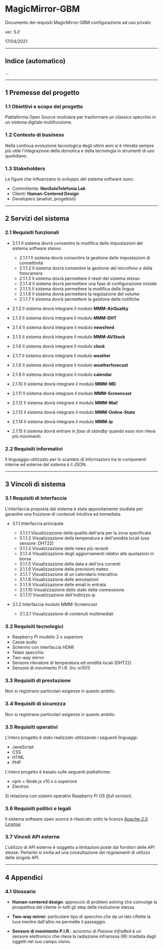 # MagicMirror-GBM

Documento dei requisiti MagicMirror-GBM configurazione ad uso privato

*ver. 5.0* 

17/04/2021

---

## Indice (automatico)

...

---

## 1 Premesse del progetto

### 1.1 Obiettivi e scopo del progetto

Piattaforma Open Source modulare per trasformare un classico specchio in un sistema digitale multifunzione.

### 1.2 Contesto di business

Nella continua evoluzione tecnologica degli ultimi anni si è rilevata sempre più utile l'integrazione della domotica e della tecnologia in strumenti di uso quotidiano.

### 1.3 Stakeholders

Le figure che influenzano lo sviluppo del sistema software sono:

- Committente: **NonSoloTelefonia Lab**
- Clienti: **Human-Centered Design**
- Developers (analisti, progettisti)

---

## 2 Servizi del sistema

### 2.1 Requisiti funzionali

- 2.1.1  Il sistema dovrà consentire la modifica delle impostazioni del sistema software stesso

  - 2.1.1.1 Il sistema dovrà consentire la gestione delle impostazioni di connettività
  - 2.1.1.2 Il sistema dovrà consentire la gestione del microfono e della fotocamera
  - 2.1.1.3 Il sistema dovrà permettere il reset del sistema stesso
  - 2.1.1.4 Il sistema dovrà permettere una fase di configurazione iniziale
  - 2.1.1.5 Il sistema dovrà permettere la modifica della lingua
  - 2.1.1.6 Il sistema dovrà permettere la regolazione del volume
  - 2.1.1.7 Il sistema dovrà permettere la gestione delle notifiche
 

- 2.1.2 Il sistema dovrà integrare il modulo **MMM-AirQuality**
- 2.1.3 Il sistema dovrà integrare il modulo **MMM-DHT**
- 2.1.4 Il sistema dovrà integrare il modulo **newsfeed**
- 2.1.5 Il sistema dovrà integrare il modulo **MMM-AVStock**
- 2.1.6 Il sistema dovrà integrare il modulo **clock**
- 2.1.7 Il sistema dovrà integrare il modulo **weather**
- 2.1.8 Il sistema dovrà integrare il modulo **weatherforecast**
- 2.1.9 Il sistema dovrà integrare il modulo **calendar**
- 2.1.10 Il sistema dovrà integrare il modulo **MMM-MD**
- 2.1.11 Il sistema dovrà integrare il modulo **MMM-Screencast**
- 2.1.12 Il sistema dovrà integrare il modulo **MMM-Mail**
- 2.1.13 Il sistema dovrà integrare il modulo **MMM-Online-State**
- 2.1.14 Il sistema dovrà integrare il modulo **MMM-ip**
- 2.1.15 Il sistema dovrà entrare in *fase di standby* quando esso non rileva più movimenti.

### 2.2 Requisiti informativi

Il linguaggio utilizzato per lo scambio di informazioni tra le componenti interne ed esterne del sistema è il JSON. 

---

## 3 Vincoli di sistema

### 3.1 Requisiti di interfaccia

L'interfaccia proposta dal sistema è stata appositamente studiata per garantire una fruizione di contenuti intuitiva ed immediata.

- 3.1.1 Interfaccia principale
  - 3.1.1.1 Visualizzazione della qualità dell'aria per la zona specificata
  - 3.1.1.2 Visualizzazione della temperatura e dell'umidità locali (usa sensore: DHT22)
  - 3.1.1.3 Visualizzazione delle news più recenti
  - 3.1.1.4 Visualizzazione degli aggiornamenti relativi alle quotazioni in borsa
  - 3.1.1.5 Visualizzazione della data e dell'ora correnti
  - 3.1.1.6 Visualizzazione delle previsioni meteo
  - 3.1.1.7 Visualizzazione di un calendario interattivo
  - 3.1.1.8 Visualizzazione delle annotazioni
  - 3.1.1.9 Visualizzazione delle email in entrata
  - 3.1.1.10 Visualizzazione dello stato della connessione
  - 3.1.1.11 Visualizzazione dell'indirizzo ip

- 3.1.2 Interfaccia modulo MMM-Screencast
  - 3.1.2.1 Visualizzazione di contenuti multimediali

### 3.2 Requisiti tecnologici
  
- Raspberry Pi modello 2 o superiore 
- Casse audio
- Schermo con interfaccia HDMI
- Telaio specchio
- Two-way mirror
- Sensore rilevatore di temperatura ed umidità locali (DHT22)
- Sensore di movimento P.I.R. (hc-sr501)

### 3.3 Requisiti di prestazione
  
Non si registrano particolari esigenze in questo ambito.

### 3.4 Requisiti di sicurezza

Non si registrano particolari esigenze in questo ambito.

### 3.5 Requisiti operativi

L'intero progetto è stato realizzato utilizzando i seguenti linguaggi:

- JavaScript
- CSS
- HTML
- PHP

L'intero progetto è basato sulle seguenti piattaforme:

- npm + Node.js v10.x o superiore 
- Electron

Si relaziona con sistemi operativi Raspberry Pi OS (*full version*).

### 3.6 Requisiti politici e legali

Il sistema software open source è rilasicato sotto la licenza [Apache-2.0 License](https://github.com/AndreaGrandieri/MagicMirror-GBM/blob/main/LICENSE)


### 3.7 Vincoli API esterne

L'utilizzo di API esterne è soggetto a limitazioni poste dai fornitori delle API stesse. Pertanto si invita ad una consultazione dei regolamenti di utilizzo delle singole API. 

---

## 4 Appendici

### 4.1 Glossario

- **Human-centered design**: approccio di problem solving che coinvolge la prospettiva del cliente in tutti gli step della risoluzione stessa.
  
- **Two-way mirror**: particolare tipo di specchio che da un lato riflette la luce mentre dall'altro ne permette il passaggio.

- **Sensore di movimento P.I.R.**: acronimo di *Passive InfraRed* è un sensore elettronico che rileva la radiazione infrarossa (IR) irradiata dagli oggetti nel suo campo visivo.
